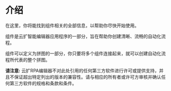 # 介绍

在这里，你将能找到组件相关的全部信息，以帮助你尽快开始使用。

组件是云扩智能编辑器应用程序的一部分，旨在帮助你创建清晰、流畅的自动化流程。

组件可以定义为拼图的一部分，你只要将多个组件连接起来，就可以创建自动化流程所代表的整个拼图。

**请注意:** 云扩RPA编辑器不对此处引用的任何第三方软件进行许可或提供支持，并且不保证超出特定列出的版本的兼容性。请与相应的所有者或许可方审核并确认任何第三方软件的规格和条款和条件。